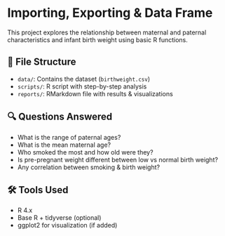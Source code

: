 # Importing, Exporting & Data Frame

This project explores the relationship between maternal and paternal characteristics and infant birth weight using basic R functions.

## 📂 File Structure

- `data/`: Contains the dataset (`birthweight.csv`)
- `scripts/`: R script with step-by-step analysis
- `reports/`: RMarkdown file with results & visualizations

## 🔍 Questions Answered

- What is the range of paternal ages?
- What is the mean maternal age?
- Who smoked the most and how old were they?
- Is pre-pregnant weight different between low vs normal birth weight?
- Any correlation between smoking & birth weight?

## 🛠️ Tools Used

- R 4.x
- Base R + tidyverse (optional)
- ggplot2 for visualization (if added)

